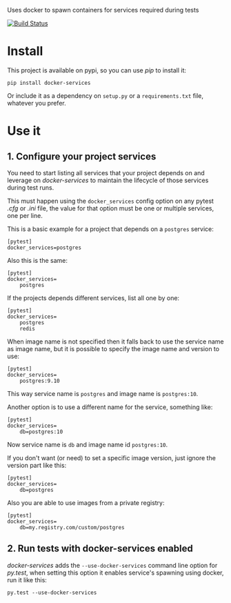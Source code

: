 Uses docker to spawn containers for services required during tests

[![Build Status](https://travis-ci.org/dmonroy/docker-services.svg?branch=master)](https://travis-ci.org/dmonroy/docker-services)

# Install

This project is available on pypi, so you can use _pip_ to install it:

```
pip install docker-services
```

Or include it as a dependency on `setup.py` or a `requirements.txt` file, whatever you prefer.


# Use it

## 1. Configure your project services

You need to start listing all services that your project depends on and leverage on _docker-services_ to maintain the lifecycle of those services during test runs.

This must happen using the `docker_services` config option on any pytest _.cfg_ or _.ini_ file, the value for that option must be one or multiple services, one per line.

This is a basic example for a project that depends on a `postgres` service:

```
[pytest]
docker_services=postgres
```

Also this is the same:

```
[pytest]
docker_services=
    postgres
```

If the projects depends different services, list all one by one:

```
[pytest]
docker_services=
    postgres
    redis
```

When image name is not specified then it falls back to use the service name as image name, but it is possible to specify the image name and version to use:

```
[pytest]
docker_services=
    postgres:9.10
```

This way service name is `postgres` and image name is `postgres:10`.

Another option is to use a different name for the service, something like:


```
[pytest]
docker_services=
    db=postgres:10
```

Now service name is `db` and image name id `postgres:10`.

If you don't want (or need) to set a specific image version, just ignore the version part like this:

```
[pytest]
docker_services=
    db=postgres
```

Also you are able to use images from a private registry:

```
[pytest]
docker_services=
    db=my.registry.com/custom/postgres
```

## 2. Run tests with docker-services enabled

_docker-services_ adds the `--use-docker-services` command line option for _py.test_, when setting this option it enables service's spawning using docker, run it like this:

```
py.test --use-docker-services
```



